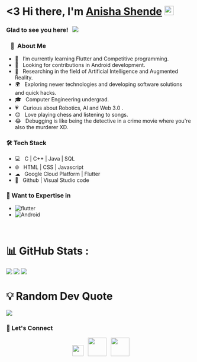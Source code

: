 # <3 Hi there, I'm <a href="https://github.com/AnishaShende" target="_blank">Anisha Shende</a> <img src="https://media.giphy.com/media/hvRJCLFzcasrR4ia7z/giphy.gif" width="25"> 

### Glad to see you here! &nbsp; ![](https://visitor-badge.glitch.me/badge?page_id=AnishaShende)

<h3>&nbsp &nbsp💁&nbsp About Me </h3>

- 🎉 &nbsp; I’m currently learning Flutter and Competitive programming.
- 🌌 &nbsp; Looking for contributions in Android development.
- 🔬 &nbsp; Researching in the field of Artificial Intelligence and Augmented Reality.
- 🌍 &nbsp; Exploring newer technologies and developing software solutions and quick hacks.
- 🎓 &nbsp; Computer Engineering undergrad.
- 💗 &nbsp; Curious about Robotics, AI and Web 3.0 .
- 😊 &nbsp; Love playing chess and listening to songs. 
- 😂 &nbsp; Debugging is like being the detective in a crime movie where you're also the murderer XD. 

<h3>🛠 Tech Stack</h3>

- 💻 &nbsp; C | C++ | Java | SQL
- 🌐 &nbsp; HTML | CSS | Javascript
- ☁ &nbsp; Google Cloud Platform | Flutter
- 🔧 &nbsp; Github | Visual Studio code

<h3> 💪&nbspWant to Expertise in</h3> 

* ![flutter](https://img.shields.io/badge/Flutter-0078D6?style=for-the-badge&logo=flutter&logoColor=white "Flutter")
* ![Android](https://img.shields.io/badge/Android-3DDC84?style=for-the-badge&logo=android&logoColor=white)

</br>

# 📊 GitHub Stats :
![](https://github-readme-stats.vercel.app/api?username=AnishaShende&theme=dark&hide_border=true&include_all_commits=false&count_private=false)
![](https://github-readme-streak-stats.herokuapp.com/?user=AnishaShende&theme=dark&hide_border=true)
![](https://github-readme-stats.vercel.app/api/top-langs/?username=AnishaShende&theme=dark&hide_border=true&include_all_commits=false&count_private=false&layout=compact)

# 💡 Random Dev Quote 
![](https://quotes-github-readme.vercel.app/api?type=horizontal&theme=radical)

<h3> 👐 Let's Connect </h3>

<p align="center">
&nbsp; <a href="https://twitter.com/Anisha_Shende" target="_blank" rel="noopener noreferrer"><img src="https://github.com/AnishaShende/AnishaShende/assets/91362696/ca0f5e9f-b759-47ea-96ab-50d295175ac5" width="30" /></a>   
&nbsp; <a href="https://www.linkedin.com/in/anishashende/" target="_blank" rel="noopener noreferrer"><img src="https://img.icons8.com/plasticine/100/000000/linkedin.png" width="50" /></a>
&nbsp; <a href="mailto:anishaashende@gmail.com" target="_blank" rel="noopener noreferrer"><img src="https://img.icons8.com/plasticine/100/000000/gmail.png"  width="50" /></a>
</p>
